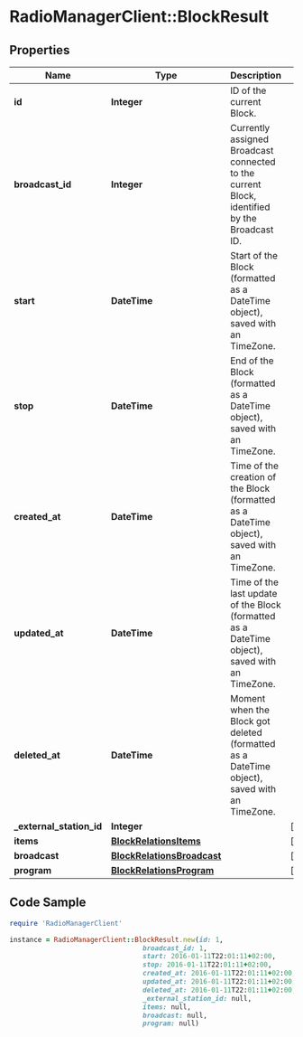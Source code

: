 # RadioManagerClient::BlockResult

## Properties

Name | Type | Description | Notes
------------ | ------------- | ------------- | -------------
**id** | **Integer** | ID of the current Block. | 
**broadcast_id** | **Integer** | Currently assigned Broadcast connected to the current Block, identified by the Broadcast ID. | 
**start** | **DateTime** | Start of the Block (formatted as a DateTime object), saved with an TimeZone. | 
**stop** | **DateTime** | End of the Block (formatted as a DateTime object), saved with an TimeZone. | 
**created_at** | **DateTime** | Time of the creation of the Block (formatted as a DateTime object), saved with an TimeZone. | 
**updated_at** | **DateTime** | Time of the last update of the Block (formatted as a DateTime object), saved with an TimeZone. | 
**deleted_at** | **DateTime** | Moment when the Block got deleted (formatted as a DateTime object), saved with an TimeZone. | 
**_external_station_id** | **Integer** |  | [optional] 
**items** | [**BlockRelationsItems**](BlockRelationsItems.md) |  | [optional] 
**broadcast** | [**BlockRelationsBroadcast**](BlockRelationsBroadcast.md) |  | [optional] 
**program** | [**BlockRelationsProgram**](BlockRelationsProgram.md) |  | [optional] 

## Code Sample

```ruby
require 'RadioManagerClient'

instance = RadioManagerClient::BlockResult.new(id: 1,
                                 broadcast_id: 1,
                                 start: 2016-01-11T22:01:11+02:00,
                                 stop: 2016-01-11T22:01:11+02:00,
                                 created_at: 2016-01-11T22:01:11+02:00,
                                 updated_at: 2016-01-11T22:01:11+02:00,
                                 deleted_at: 2016-01-11T22:01:11+02:00,
                                 _external_station_id: null,
                                 items: null,
                                 broadcast: null,
                                 program: null)
```


